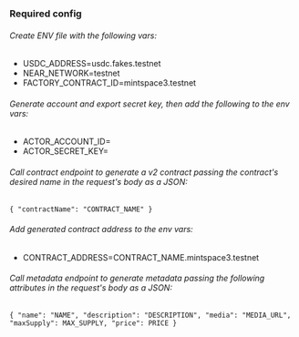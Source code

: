 ### Required config

###### Create ENV file with the following vars:

- USDC_ADDRESS=usdc.fakes.testnet
- NEAR_NETWORK=testnet
- FACTORY_CONTRACT_ID=mintspace3.testnet

###### Generate account and export secret key, then add the following to the env vars:

- ACTOR_ACCOUNT_ID=
- ACTOR_SECRET_KEY=

###### Call contract endpoint to generate a v2 contract passing the contract's desired name in the request's body as a JSON:
`{ "contractName": "CONTRACT_NAME" }`

###### Add generated contract address to the env vars:

- CONTRACT_ADDRESS=CONTRACT_NAME.mintspace3.testnet

###### Call metadata endpoint to generate metadata passing the following attributes in the request's body as a JSON:
`{
    "name": "NAME",
    "description": "DESCRIPTION",
    "media": "MEDIA_URL",
    "maxSupply": MAX_SUPPLY,
    "price": PRICE
}`

